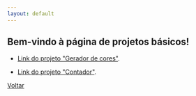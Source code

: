 ```yaml
---
layout: default
---
```


## Bem-vindo à página de projetos básicos!

- [Link do projeto "Gerador de cores"](./docs/ColorFlipper/index.html).

- [Link do projeto "Contador"](./docs/Counter/index.html).

[Voltar](./)
